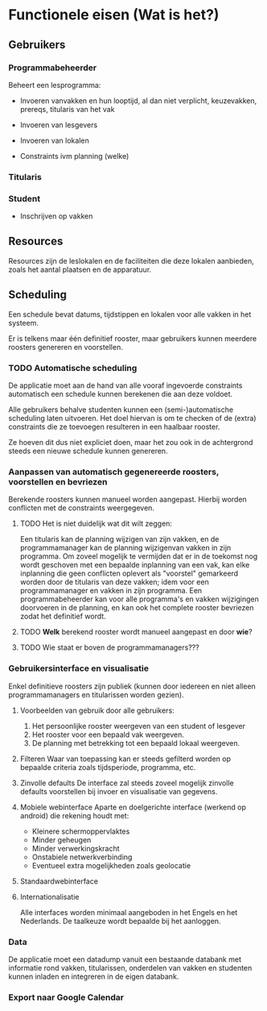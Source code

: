 # Functionele eisen (Wat is het?)

## Gebruikers

### Programmabeheerder

Beheert een lesprogramma:

-   Invoeren vanvakken en hun looptijd, al dan niet verplicht,
    keuzevakken, prereqs, titularis van het vak

-   Invoeren van lesgevers

-   Invoeren van lokalen

-   Constraints ivm planning (welke)

### Titularis

### Student

-   Inschrijven op vakken

## Resources

Resources zijn de leslokalen en de faciliteiten die deze lokalen
aanbieden, zoals het aantal plaatsen en de apparatuur.

## Scheduling

Een schedule bevat datums, tijdstippen en lokalen voor alle vakken in
het systeem.

Er is telkens maar één definitief rooster, maar gebruikers kunnen
meerdere roosters genereren en voorstellen.

### TODO Automatische scheduling

De applicatie moet aan de hand van alle vooraf ingevoerde constraints
automatisch een schedule kunnen berekenen die aan deze voldoet.

Alle gebruikers behalve studenten kunnen een (semi-)automatische scheduling
laten uitvoeren. Het doel hiervan is om te checken of de (extra)
constraints die ze toevoegen resulteren in een haalbaar rooster.

Ze hoeven dit dus niet expliciet doen, maar het zou ook in de
achtergrond steeds een nieuwe schedule kunnen genereren.

### Aanpassen van automatisch gegenereerde roosters, voorstellen en bevriezen

Berekende roosters kunnen manueel worden aangepast. Hierbij worden
conflicten met de constraints weergegeven.

1.  TODO Het is niet duidelijk wat dit wilt zeggen:

    Een titularis kan de planning wijzigen van zijn vakken, en de
    programmamanager kan de planning wijzigenvan vakken in zijn
    programma. Om zoveel mogelijk te vermijden dat er in de toekomst nog
    wordt geschoven met een bepaalde inplanning van een vak, kan elke
    inplanning die geen conflicten oplevert als "voorstel" gemarkeerd
    worden door de titularis van deze vakken; idem voor een
    programmamanager en vakken in zijn programma. Een programmabeheerder
    kan voor alle programma's en vakken wijzigingen doorvoeren in de
    planning, en kan ook het complete rooster bevriezen zodat het
    definitief wordt.

2.  TODO **Welk** berekend rooster wordt manueel aangepast en door **wie**?

3.  TODO Wie staat er boven de programmamanagers???

### Gebruikersinterface en visualisatie

Enkel definitieve roosters zijn publiek (kunnen door iedereen en niet
alleen programmamanagers en titularissen worden gezien).

1.  Voorbeelden van gebruik door alle gebruikers:
    1.  Het persoonlijke rooster weergeven van een student of lesgever
    2.  Het rooster voor een bepaald vak weergeven.
    3.  De planning met betrekking tot een bepaald lokaal weergeven.
2.  Filteren
    Waar van toepassing kan er steeds gefilterd worden op bepaalde
    criteria zoals tijdsperiode, programma, etc.
3.  Zinvolle defaults
    De interface zal steeds zoveel mogelijk zinvolle defaults voorstellen
    bij invoer en visualisatie van gegevens.
4.  Mobiele webinterface
    Aparte en doelgerichte interface (werkend op android) die rekening houdt met:
    -   Kleinere schermoppervlaktes
    -   Minder geheugen
    -   Minder verwerkingskracht
    -   Onstabiele netwerkverbinding
    -   Eventueel extra mogelijkheden zoals geolocatie
5.  Standaardwebinterface
6.  Internationalisatie

    Alle interfaces worden minimaal aangeboden in het Engels en het
    Nederlands. De taalkeuze wordt bepaalde bij het aanloggen.

### Data

De applicatie moet een datadump vanuit een bestaande databank met
informatie rond vakken, titularissen, onderdelen van vakken en
studenten kunnen inladen en integreren in de eigen databank.

### Export naar Google Calendar
